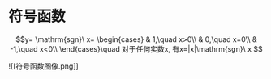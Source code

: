 # 符号函数
$$y= \mathrm{sgn}\ x=
\begin{cases}
& 1,\quad x>0\\
& 0,\quad x=0\\
& -1,\quad x<0\\
\end{cases}\quad
对于任何实数x, 有x=|x|\mathrm{sgn}\ x
$$

![[符号函数图像.png]]